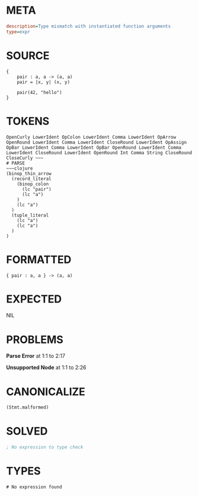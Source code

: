# META
~~~ini
description=Type mismatch with instantiated function arguments
type=expr
~~~
# SOURCE
~~~roc
{
    pair : a, a -> (a, a)
    pair = |x, y| (x, y)

    pair(42, "hello")
}
~~~
# TOKENS
~~~text
OpenCurly LowerIdent OpColon LowerIdent Comma LowerIdent OpArrow OpenRound LowerIdent Comma LowerIdent CloseRound LowerIdent OpAssign OpBar LowerIdent Comma LowerIdent OpBar OpenRound LowerIdent Comma LowerIdent CloseRound LowerIdent OpenRound Int Comma String CloseRound CloseCurly ~~~
# PARSE
~~~clojure
(binop_thin_arrow
  (record_literal
    (binop_colon
      (lc "pair")
      (lc "a")
    )
    (lc "a")
  )
  (tuple_literal
    (lc "a")
    (lc "a")
  )
)
~~~
# FORMATTED
~~~roc
{ pair : a, a } -> (a, a)
~~~
# EXPECTED
NIL
# PROBLEMS
**Parse Error**
at 1:1 to 2:17

**Unsupported Node**
at 1:1 to 2:26

# CANONICALIZE
~~~clojure
(Stmt.malformed)
~~~
# SOLVED
~~~clojure
; No expression to type check
~~~
# TYPES
~~~roc
# No expression found
~~~
